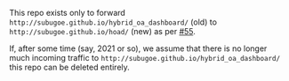 This repo exists only to forward `http://subugoe.github.io/hybrid_oa_dashboard/` (old) to `http://subugoe.github.io/hoad/` (new) as per [#55](https://github.com/subugoe/hoad/issues/55).

If, after some time (say, 2021 or so), we assume that there is no longer much incoming traffic to `http://subugoe.github.io/hybrid_oa_dashboard/` this repo can be deleted entirely.